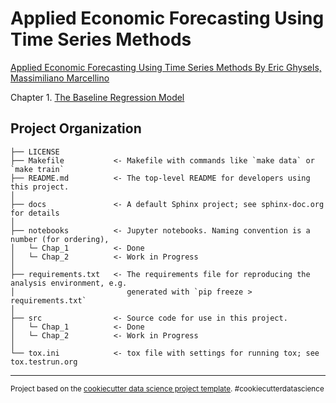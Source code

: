 Applied Economic Forecasting Using Time Series Methods
======================================================

[Applied Economic Forecasting Using Time Series Methods By Eric Ghysels, Massimiliano Marcellino](http://didattica.unibocconi.eu/myigier/index.php?IdUte=49257&idr=29747&lingua=eng&comando=Apri)


Chapter 1. [The Baseline Regression Model](https://github.com/ryansmccoy/applied-economics/blob/master/notebooks/Chap1.ipynb)


Project Organization
------------

    ├── LICENSE
    ├── Makefile           <- Makefile with commands like `make data` or `make train`
    ├── README.md          <- The top-level README for developers using this project.
    │
    ├── docs               <- A default Sphinx project; see sphinx-doc.org for details
    │
    ├── notebooks          <- Jupyter notebooks. Naming convention is a number (for ordering),
    │   └─ Chap_1          <- Done
    │   └─ Chap_2          <- Work in Progress
    │
    ├── requirements.txt   <- The requirements file for reproducing the analysis environment, e.g.
    │                         generated with `pip freeze > requirements.txt`
    │
    ├── src                <- Source code for use in this project.
    │   └─ Chap_1          <- Done
    │   └─ Chap_2          <- Work in Progress
    │
    └── tox.ini            <- tox file with settings for running tox; see tox.testrun.org


--------

<p><small>Project based on the <a target="_blank" href="https://drivendata.github.io/cookiecutter-data-science/">cookiecutter data science project template</a>. #cookiecutterdatascience</small></p>
